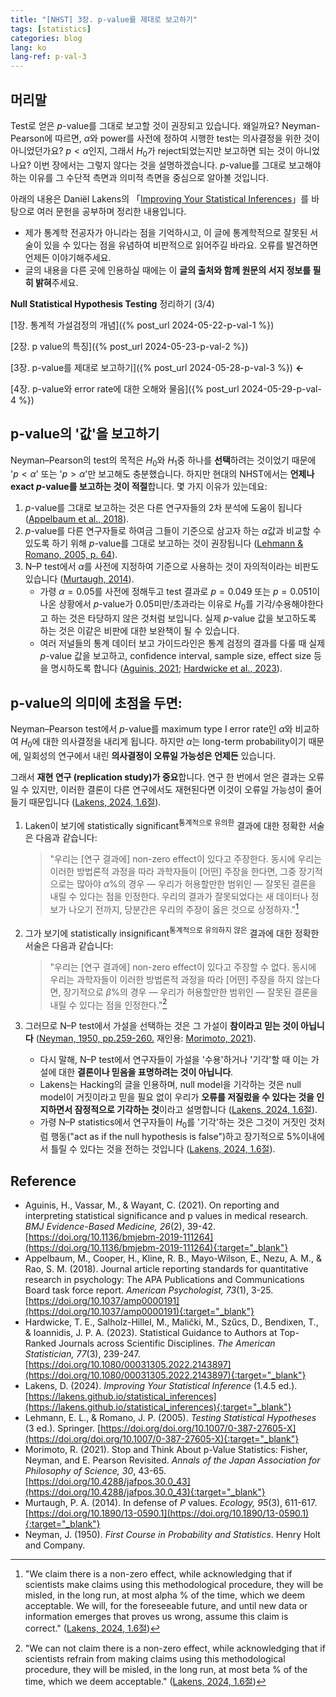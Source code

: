 ```yaml
---
title: "[NHST] 3장. p-value를 제대로 보고하기"
tags: [statistics]
categories: blog
lang: ko
lang-ref: p-val-3
---
```

## 머리말
Test로 얻은 $p$-value를 그대로 보고할 것이 권장되고 있습니다. 왜일까요? Neyman-Pearson에 따르면, $\alpha$와 power를 사전에 정하여 시행한 test는 의사결정을 위한 것이 아니었던가요? $p<\alpha$인지, 그래서 $H_0$가 reject되었는지만 보고하면 되는 것이 아니었나요? 이번 장에서는 그렇지 않다는 것을 설명하겠습니다. $p$-value를 그대로 보고해야 하는 이유를 그 수단적 측면과 의미적 측면을 중심으로 알아볼 것입니다.
<!--more-->

아래의 내용은 Daniël Lakens의 「[Improving Your Statistical Inferences](https://lakens.github.io/statistical_inferences/)」를 바탕으로 여러 문헌을 공부하며 정리한 내용입니다.

- 제가 통계학 전공자가 아니라는 점을 기억하시고, 이 글에 통계학적으로 잘못된 서술이 있을 수 있다는 점을 유념하여 비판적으로 읽어주길 바라요. 오류를 발견하면 언제든 이야기해주세요.
- 글의 내용을 다른 곳에 인용하실 때에는 이 **글의 출처와 함께 원문의 서지 정보를 필히 밝혀**주세요. 

**Null Statistical Hypothesis Testing** 정리하기 (3/4)

[1장. 통계적 가설검정의 개념]({% post_url 2024-05-22-p-val-1 %}) 

[2장. p value의 특징]({% post_url 2024-05-23-p-val-2 %})

[3장. p-value를 제대로 보고하기]({% post_url 2024-05-28-p-val-3 %}) **←**

[4장. p-value와 error rate에 대한 오해와 물음]({% post_url 2024-05-29-p-val-4 %})

## p-value의 '값'을 보고하기
Neyman–Pearson의 test의 목적은 $H_0$와 $H_1$중 하나를 **선택**하려는 것이었기 때문에 '$p<\alpha$' 또는 '$p>\alpha$'만 보고해도 충분했습니다. 하지만 현대의 NHST에서는 **언제나 exact $p$-value를 보고하는 것이 적절**합니다. 몇 가지 이유가 있는데요:

1. $p$-value를 그대로 보고하는 것은 다른 연구자들의 2차 분석에 도움이 됩니다 ([Appelbaum et al., 2018](#96ea11)). 
2. $p$-value를 다른 연구자들로 하여금 그들이 기준으로 삼고자 하는 $\alpha$값과 비교할 수 있도록 하기 위해 $p$-value를 그대로 보고하는 것이 권장됩니다 ([Lehmann & Romano, 2005, p. 64](#fa997a)).
3. N–P test에서 $\alpha$를 사전에 지정하여 기준으로 사용하는 것이 자의적이라는 비판도 있습니다 ([Murtaugh, 2014](#4e6fe6)). 
	- 가령 $\alpha = 0.05$를 사전에 정해두고 test 결과로 $p = 0.049$ 또는 $p = 0.051$이 나온 상황에서 $p$-value가 $0.05$미만/초과라는 이유로 $H_0$를 기각/수용해야한다고 하는 것은 타당하지 않은 것처럼 보입니다. 실제 $p$-value 값을 보고하도록 하는 것은 이같은 비판에 대한 보완책이 될 수 있습니다.
	- 여러 저널들의 통계 데이터 보고 가이드라인은 통계 검정의 결과를 다룰 때 실제 $p$-value 값을 보고하고,  confidence interval, sample size, effect size 등을 명시하도록 합니다 ([Aguinis, 2021](#24dd25); [Hardwicke et al., 2023](#890901)).

## p-value의 의미에 초점을 두면:
Neyman–Pearson test에서 $p$-value를 maximum type I error rate인 $\alpha$와 비교하여 $H_0$에 대한 의사결정을 내리게 됩니다. 하지만 $\alpha$는 long-term probability이기 때문에, 일회성의 연구에서 내린 **의사결정이 오류일 가능성은 언제든** 있습니다.  

그래서 **재현 연구 (replication study)가 중요**합니다. 연구 한 번에서 얻은 결과는 오류일 수 있지만, 이러한 결론이 다른 연구에서도 재현된다면 이것이 오류일 가능성이 줄어들기 때문입니다 ([Lakens, 2024, 1.6절](#83ef58)).
1. Laken이 보기에 statistically significant<sup>통계적으로 유의한</sup> 결과에 대한 정확한 서술은 다음과 같습니다:
	> "우리는 [연구 결과에] non-zero effect이 있다고 주장한다. 동시에 우리는 이러한 방법론적 과정을 따라 과학자들이 [어떤] 주장을 한다면, 그중 장기적으로는 많아야 $\alpha$%의 경우 — 우리가 허용할만한 범위인 — 잘못된 결론을 내릴 수 있다는 점을 인정한다. 우리의 결과가 잘못되었다는 새 데이터나 정보가 나오기 전까지, 당분간은 우리의 주장이 옳은 것으로 상정하자."[^1]
2. 그가 보기에 statistically insignificant<sup>통계적으로 유의하지 않은</sup> 결과에 대한 정확한 서술은 다음과 같습니다:
	> "우리는 [연구 결과에] non-zero effect이 있다고 주장할 수 없다. 동시에 우리는 과학자들이 이러한 방법론적 과정을 따라 [어떤] 주장을 하지 않는다면, 장기적으로 $\beta$%의 경우 — 우리가 허용할만한 범위인 —  잘못된 결론을 내릴 수 있다는 점을 인정한다."[^2]

3. 그러므로 N–P test에서 가설을 선택하는 것은 그 가설이 **참이라고 믿는 것이 아닙니다** ([Neyman, 1950, pp.259-260.](#cf24d9) 재인용: [Morimoto, 2021](#fd2842)).

	- 다시 말해, N–P test에서 연구자들이 가설을 '수용'하거나 '기각'할 때 이는 가설에 대한 **결론이나 믿음을 표명하려는 것이 아닙니다**.
	- Lakens는 Hacking의 글을 인용하며, null model을 기각하는 것은 null model이 거짓이라고 믿을 필요 없이 우리가 **오류를 저질렀을 수 있다는 것을 인지하면서 잠정적으로 기각하는 것**이라고 설명합니다 ([Lakens, 2024, 1.6절](#83ef58)).
	- 가령 N–P statistics에서 연구자들이 $H_0$를 '기각'하는 것은 그것이 거짓인 것처럼 행동("act as if the null hypothesis is false")하고 장기적으로 5%이내에서 틀릴 수 있다는 것을 전하는 것입니다 ([Lakens, 2024, 1.6절](#83ef58)).

## Reference
- Aguinis, H., Vassar, M., & Wayant, C. (2021). On reporting and interpreting statistical significance and p values in medical research. *BMJ Evidence-Based Medicine, 26*(2), 39-42. [https://doi.org/10.1136/bmjebm-2019-111264](https://doi.org/10.1136/bmjebm-2019-111264){:target="_blank"}  <a id="24dd25"></a>
- Appelbaum, M., Cooper, H., Kline, R. B., Mayo-Wilson, E., Nezu, A. M., & Rao, S. M. (2018). Journal article reporting standards for quantitative research in psychology: The APA Publications and Communications Board task force report. *American Psychologist, 73*(1), 3-25. [https://doi.org/10.1037/amp0000191](https://doi.org/10.1037/amp0000191){:target="_blank"}  <a id="96ea11"></a>
- Hardwicke, T. E., Salholz-Hillel, M., Malički, M., Szűcs, D., Bendixen, T., & Ioannidis, J. P. A. (2023). Statistical Guidance to Authors at Top-Ranked Journals across Scientific Disciplines. *The American Statistician, 77*(3), 239-247. [https://doi.org/10.1080/00031305.2022.2143897](https://doi.org/10.1080/00031305.2022.2143897){:target="_blank"}  <a id="890901"></a>
- Lakens, D. (2024). *Improving Your Statistical Inference* (1.4.5 ed.). [https://lakens.github.io/statistical_inferences](https://lakens.github.io/statistical_inferences){:target="_blank"} <a id="83ef58"></a>
- Lehmann, E. L., & Romano, J. P. (2005). *Testing Statistical Hypotheses* (3 ed.). Springer. [https://doi.org/doi.org/10.1007/0-387-27605-X](https://doi.org/doi.org/10.1007/0-387-27605-X){:target="_blank"}  <a id="fa997a"></a>
- Morimoto, R. (2021). Stop and Think About p-Value Statistics: Fisher, Neyman, and E. Pearson Revisited. *Annals of the Japan Association for Philosophy of Science, 30*, 43-65. [https://doi.org/10.4288/jafpos.30.0_43](https://doi.org/10.4288/jafpos.30.0_43){:target="_blank"}  <a id="fd2842"></a>
- Murtaugh, P. A. (2014). In defense of <i>P</i> values. *Ecology, 95*(3), 611-617. [https://doi.org/10.1890/13-0590.1](https://doi.org/10.1890/13-0590.1){:target="_blank"}  <a id="4e6fe6"></a>
- Neyman, J. (1950). *First Course in Probability and Statistics*. Henry Holt and Company.  <a id="cf24d9"></a>

[^1]: "We claim there is a non-zero effect, while acknowledging that if scientists make claims using this methodological procedure, they will be misled, in the long run, at most alpha % of the time, which we deem acceptable. We will, for the foreseeable future, and until new data or information emerges that proves us wrong, assume this claim is correct." ([Lakens, 2024, 1.6절](#83ef58))

[^2]: "We can not claim there is a non-zero effect, while acknowledging that if scientists refrain from making claims using this methodological procedure, they will be misled, in the long run, at most beta % of the time, which we deem acceptable." ([Lakens, 2024, 1.6절](#83ef58))